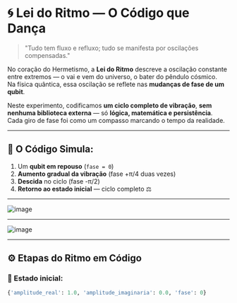 # 🌀 Lei do Ritmo — O Código que Dança

> "Tudo tem fluxo e refluxo; tudo se manifesta por oscilações compensadas."

No coração do Hermetismo, a **Lei do Ritmo** descreve a oscilação constante entre extremos — o vai e vem do universo, o bater do pêndulo cósmico.  
Na física quântica, essa oscilação se reflete nas **mudanças de fase de um qubit**.

Neste experimento, codificamos **um ciclo completo de vibração**, **sem nenhuma biblioteca externa** — só **lógica, matemática e persistência**.  
Cada giro de fase foi como um compasso marcando o tempo da realidade.

---

## 🔧 O Código Simula:

1. Um **qubit em repouso** (`fase = 0`)
2. **Aumento gradual da vibração** (fase +π/4 duas vezes)
3. **Descida** no ciclo (fase -π/2)
4. **Retorno ao estado inicial** — ciclo completo ⚖️

---

![image](https://github.com/user-attachments/assets/9d6ee9b6-2b1a-436d-8794-413a2aaf0216)


---

![image](https://github.com/user-attachments/assets/45b012dc-b545-4071-a9d0-a0ddee52bb40)


---



## ⚙️ Etapas do Ritmo em Código

### 🔵 Estado inicial:
```python
{'amplitude_real': 1.0, 'amplitude_imaginaria': 0.0, 'fase': 0}











